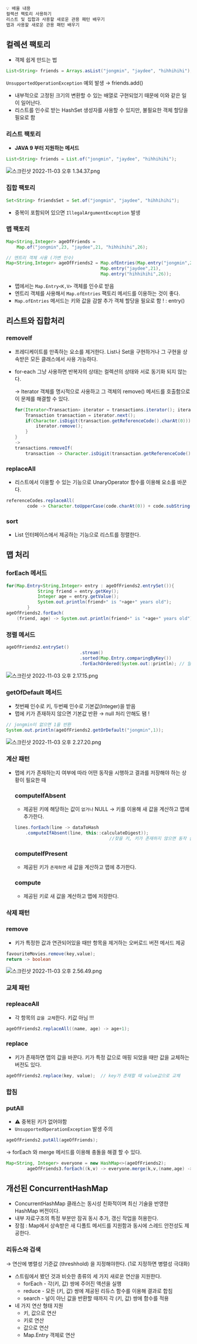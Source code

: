 ```java
💡 배울 내용
컬렉션 팩토리 사용하기
리스트 및 집합과 사용할 새로운 관용 패턴 배우기
맵과 사용할 새로운 관용 패턴 배우기
```

## 컬렉션 팩토리

- 객체 쉽게 만드는 법

```java
List<String> friends = Arrays.asList("jongmin", "jaydee", "hihhihihi");
```

`UnsupportedOperationException` 예외 발생  → friends.add()

- 내부적으로 고정된 크기의 변환할 수 있는 배열로 구현되었기 때문에 이와 같은 일이 일어난다.
- 리스트를 인수로 받는 HashSet 생성자를 사용할 수 있지만, 불필요한 객체 할당을 필요로 함

### 리스트 팩토리

- **JAVA 9 부터 지원하는 메서드**

```java
List<String> friends = List.of("jongmin", "jaydee", "hihhihihi");
```

![스크린샷 2022-11-03 오후 1.34.37.png](https://s3-us-west-2.amazonaws.com/secure.notion-static.com/9d9bd819-2710-4948-b0d7-95e372a3cd3c/%E1%84%89%E1%85%B3%E1%84%8F%E1%85%B3%E1%84%85%E1%85%B5%E1%86%AB%E1%84%89%E1%85%A3%E1%86%BA_2022-11-03_%E1%84%8B%E1%85%A9%E1%84%92%E1%85%AE_1.34.37.png)

### 집합 팩토리

```java
Set<String> friendsSet = Set.of("jongmin", "jaydee", "hihhihihi");
```

- 중복이 포함되어 있으면 `IllegalArgumentException` 발생

### 맵 팩토리

```java
Map<String,Integer> ageOfFriends = 
	Map.of("jongmin",23, "jaydee",21, "hihhihihi",26);

// 엔트리 객체 사용 (가변 인수)
Map<String,Integer> ageOfFriends2 = Map.ofEntries(Map.entry("jongmin",23),
                                    Map.entry("jaydee",21),
                                    Map.entry("hihhihihi",26));
```

- 맵에서는 `Map.Entry<K,V>` 객체를 인수로 받음
- 엔트리 객체를 사용해서 `Map.ofEntries` 팩토리 메서드를 이용하는 것이 좋다.
- `Map.ofEntries` 메서드는 키와 값을 감쌀 추가 객체 할당을 필요로 함 ! : entry()

## 리스트와 집합처리

### removeIf

- 프레디케이트를 만족하는 요소를 제거한다. List나 Set을 구현하거나 그 구현을 상속받은 모든 클래스에서 사용 가능하다.
- for-each 그냥 사용하면 반복자의 상태는 컬렉션의 상태와 서로 동기화 되지 않는다.
    
    → Iterator 객체를 명시적으로 사용하고 그 객체의 remove() 메서드를 호출함으로 이 문제를 해결할 수 있다.
    
    ```java
    for(Iterator<Transaction> iterator = transactions.iterator(); iterator.hasNext();) {
        Transaction transaction = iterator.next();
        if(Character.isDigit(transaction.getReferenceCode().charAt(0))){
            iterator.remove();
        }
    }
    ->
    transactions.removeIf(
    	transaction -> Character.isDigit(transaction.getReferenceCode().charAt(0)));
    ```
    

### replaceAll

- 리스트에서 이용할 수 있는 기능으로 UnaryOperator 함수를 이용해 요소를 바꾼다.

```java
referenceCodes.replaceAll(
		code -> Character.toUpperCase(code.charAt(0)) + code.subString(1);
```

### sort

- List 인터페이스에서 제공하는 기능으로 리스트를 정렬한다.

## 맵 처리

### forEach 메서드

```java
for(Map.Entry<String,Integer> entry : ageOfFriends2.entrySet()){
            String friend = entry.getKey();
            Integer age = entry.getValue();
            System.out.println(friend+" is "+age+" years old");
        }        
ageOfFriends2.forEach(
	(friend, age) -> System.out.println(friend+" is "+age+" years old"));
```

### 정렬 메서드

```java
ageOfFriends2.entrySet()
							.stream()
							.sorted(Map.Entry.comparingByKey())
							.forEachOrdered(System.out::println); // 알파벳 순으로 스트림 요소 처리
```

![스크린샷 2022-11-03 오후 2.17.15.png](https://s3-us-west-2.amazonaws.com/secure.notion-static.com/f9a26b95-3465-4f79-97ff-ea4b7bf42752/%E1%84%89%E1%85%B3%E1%84%8F%E1%85%B3%E1%84%85%E1%85%B5%E1%86%AB%E1%84%89%E1%85%A3%E1%86%BA_2022-11-03_%E1%84%8B%E1%85%A9%E1%84%92%E1%85%AE_2.17.15.png)

### getOfDefault 메서드

- 첫번째 인수로 키, 두번째 인수로 기본값(Integer)을 받음
- 맵에 키가 존재하지 않으면 기본값 반환 → null 처리 안해도 됌 !

```java
// jongmin이 없으면 1을 반환
System.out.println(ageOfFriends2.getOrDefault("jongmin",1)); 
```

![스크린샷 2022-11-03 오후 2.27.20.png](https://s3-us-west-2.amazonaws.com/secure.notion-static.com/bf66f8f3-6077-4044-8e3d-63fcaa8a9faa/%E1%84%89%E1%85%B3%E1%84%8F%E1%85%B3%E1%84%85%E1%85%B5%E1%86%AB%E1%84%89%E1%85%A3%E1%86%BA_2022-11-03_%E1%84%8B%E1%85%A9%E1%84%92%E1%85%AE_2.27.20.png)

### 계산 패턴

- 맵에 키가 존재하는지 여부에 따라 어떤 동작을 시행하고 결과를 저장해야 하는 상황이 필요한 때
    
    ### computeIfAbsent
    
    - 제공된 키에 해당하는 값이 `없거나` NULL → 키를 이용해 새 값을 계산하고 맵에 추가한다.
    
    ```java
    lines.forEach(line -> dataToHash
    	.computeIfAbsent(line, this::calculateDigest));
    									//찾을 키, 키가 존재하지 않으면 동작 실행
    ```
    
    ### computeIfPresent
    
    - 제공된 키가 `존재하면` 새 값을 계산하고 맵에 추가한다.
    
    ### compute
    
    - 제공된 키로 새 값을 계산하고 맵에 저장한다.

### 삭제 패턴

### remove

- 키가 특정한 값과 연관되어있을 때만 항목을 제거하는 오버로드 버전 메서드 제공

```java
favouriteMovies.remove(key,value); 
return -> boolean
```

![스크린샷 2022-11-03 오후 2.56.49.png](https://s3-us-west-2.amazonaws.com/secure.notion-static.com/7af6baa7-9533-4dcb-85bc-6e62cbc5b74e/%E1%84%89%E1%85%B3%E1%84%8F%E1%85%B3%E1%84%85%E1%85%B5%E1%86%AB%E1%84%89%E1%85%A3%E1%86%BA_2022-11-03_%E1%84%8B%E1%85%A9%E1%84%92%E1%85%AE_2.56.49.png)

### 교체 패턴

### repleaceAll

- 각 항목의 `값을 교체`한다.    키값 아님 !!!

```java
ageOfFriends2.replaceAll((name, age) -> age+1);
```

### replace

- 키가 존재하면 맵의 값을 바꾼다. 키가 특정 값으로 매핑 되었을 때만 값을 교체하는 버전도 있다.

```java
ageOfFriends2.replace(key, value);  // key가 존재할 때 value값으로 교체
```

### 합침

### putAll

- ⚠️ 중복된 키가 없어야함
- `UnsupportedOperationException` 발생 주의

```java
ageOfFriends2.putAll(ageOfFriends);
```

→ forEach 와 merge 메서드를 이용해 충돌을 해결 할 수 있다.

```java
Map<String, Integer> everyone = new HashMap<>(ageOfFriends2);
        ageOfFriends3.forEach((k,v) -> everyone.merge(k,v,(name,age) -> name+age));
```

## 개선된 ConcurrentHashMap

- ConcurrentHashMap 클래스는 동시성 친화적이며 최신 기술을 반영한 HashMap 버전이다.
- 내부 자료구조의 특정 부분만 잠궈 동시 추가, 갱신 작업을 허용한다.
- 장점 : Map에서 상속받은 새 디폴트 메서드를 지원함과 동시에 스레드 안전성도 제공한다.

### 리듀스와 검색

 → 연산에 병렬성 기준값 (threshhold) 을 지정해야한다. (1로 지정하면 병렬성 극대화)

- 스트림에서 봤던 것과 비슷한 종류의 세 가지 새로운 연산을 지원한다.
    - forEach - 각(키, 값) 쌍에 주어진 액션을 실행
    - reduce - 모든 (키, 값) 쌍에 제공된 리듀스 함수를 이용해 결과로 합침
    - search - 널이 아닌 값을 반환할 때까지 각 (키, 값) 쌍에 함수를 적용
- 네 가지 연산 형태 지원
    - 키, 값으로 연산
    - 키로 연산
    - 값으로 연산
    - Map.Entry 객체로 연산